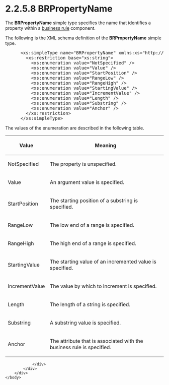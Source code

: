 <html dir="LTR" xmlns:mshelp="http://msdn.microsoft.com/mshelp" xmlns:ddue="http://ddue.schemas.microsoft.com/authoring/2003/5" xmlns:xlink="http://www.w3.org/1999/xlink" xmlns:tool="http://www.microsoft.com/tooltip">
    <head>
        <meta http-equiv="Content-Type" content="text/html; CHARSET=utf-8"></meta>
        <meta name="save" content="history"></meta>
        <title>2.2.5.8 BRPropertyName</title>
        <xml>
            <mshelp:toctitle title="2.2.5.8 BRPropertyName"></mshelp:toctitle>
            <mshelp:rltitle title="[MS-SSMDSWS-15]: BRPropertyName"></mshelp:rltitle>
            <mshelp:keyword index="A" term="610607fa-e4d2-4de2-9cc2-2c13337bcecc"></mshelp:keyword>
            <mshelp:attr name="DCSext.ContentType" value="open specification"></mshelp:attr>
            <mshelp:attr name="AssetID" value="610607fa-e4d2-4de2-9cc2-2c13337bcecc"></mshelp:attr>
            <mshelp:attr name="TopicType" value="kbRef"></mshelp:attr>
            <mshelp:attr name="DCSext.Title" value="[MS-SSMDSWS-15]: BRPropertyName" />
        </xml>
    </head>
    <body>
        <div id="header">
            <h1 class="heading">2.2.5.8 BRPropertyName</h1>
        </div>
        <div id="mainSection">
            <div id="mainBody">
                <div id="allHistory" class="saveHistory"></div>
                <div id="sectionSection0" class="section" name="collapseableSection">
                    

<p>The <b>BRPropertyName</b> simple type specifies the name
that identifies a property within a <a href="ad350219-f30b-4bac-99e5-6477986f9a7a.html#gt_b677f217-1682-44fc-9507-ca91e09123ef">business rule</a> component.</p>

<p>The following is the XML schema definition of the <b>BRPropertyName</b>
simple type.</p>

<dl>
<dd>
<div><pre> &lt;xs:simpleType name=&quot;BRPropertyName&quot; xmlns:xs=&quot;http://www.w3.org/2001/XMLSchema&quot;&gt;
   &lt;xs:restriction base=&quot;xs:string&quot;&gt;
     &lt;xs:enumeration value=&quot;NotSpecified&quot; /&gt;
     &lt;xs:enumeration value=&quot;Value&quot; /&gt;
     &lt;xs:enumeration value=&quot;StartPosition&quot; /&gt;
     &lt;xs:enumeration value=&quot;RangeLow&quot; /&gt;
     &lt;xs:enumeration value=&quot;RangeHigh&quot; /&gt;
     &lt;xs:enumeration value=&quot;StartingValue&quot; /&gt;
     &lt;xs:enumeration value=&quot;IncrementValue&quot; /&gt;
     &lt;xs:enumeration value=&quot;Length&quot; /&gt;
     &lt;xs:enumeration value=&quot;Substring&quot; /&gt;
     &lt;xs:enumeration value=&quot;Anchor&quot; /&gt;
   &lt;/xs:restriction&gt;
 &lt;/xs:simpleType&gt;
</pre></div>
</dd></dl>

<p>The values of the enumeration are described in the following
table.</p>

<table>
 <thead>
  <tr>
   <th>
   <p>Value</p>
   </th>
   <th>
   <p>Meaning</p>
   </th>
  </tr>
 </thead>
 <tr>
  <td>
  <p>NotSpecified</p>
  </td>
  <td>
  <p>The property is unspecified.</p>
  </td>
 </tr>
 <tr>
  <td>
  <p>Value</p>
  </td>
  <td>
  <p>An argument value is specified.</p>
  </td>
 </tr>
 <tr>
  <td>
  <p>StartPosition</p>
  </td>
  <td>
  <p>The starting position of a substring is specified.</p>
  </td>
 </tr>
 <tr>
  <td>
  <p>RangeLow</p>
  </td>
  <td>
  <p>The low end of a range is specified.</p>
  </td>
 </tr>
 <tr>
  <td>
  <p>RangeHigh</p>
  </td>
  <td>
  <p>The high end of a range is specified.</p>
  </td>
 </tr>
 <tr>
  <td>
  <p>StartingValue</p>
  </td>
  <td>
  <p>The starting value of an incremented value is
  specified.</p>
  </td>
 </tr>
 <tr>
  <td>
  <p>IncrementValue</p>
  </td>
  <td>
  <p>The value by which to increment is specified.</p>
  </td>
 </tr>
 <tr>
  <td>
  <p>Length</p>
  </td>
  <td>
  <p>The length of a string is specified.</p>
  </td>
 </tr>
 <tr>
  <td>
  <p>Substring</p>
  </td>
  <td>
  <p>A substring value is specified.</p>
  </td>
 </tr>
 <tr>
  <td>
  <p>Anchor</p>
  </td>
  <td>
  <p>The attribute that is associated with the business
  rule is specified.</p>
  </td>
 </tr>
</table>

<p> </p>


                </div>
            </div>
        </div>
    </body>
</html>
